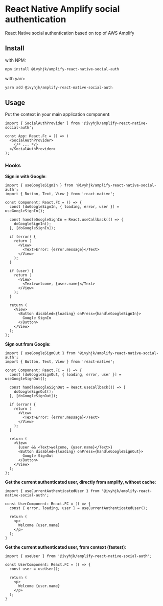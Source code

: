 # React Native Amplify social authentication

React Native social authentication based on top of AWS Amplify

## Install

with NPM:

```bash
npm install @ivyhjk/amplify-react-native-social-auth
```

with yarn:

```bash
yarn add @ivyhjk/amplify-react-native-social-auth
```

## Usage

Put the context in your main application component:

```tsx
import { SocialAuthProvider } from '@ivyhjk/amplify-react-native-social-auth';

const App: React.Fc = () => (
  <SocialAuthProvider>
    {/* ... */}
  </SocialAuthProvider>
);
```

### Hooks

**Sign in with Google**:

```tsx
import { useGoogleSignIn } from '@ivyhjk/amplify-react-native-social-auth';
import { Button, Text, View } from 'react-native';

const Component: React.FC = () => {
  const [doGoogleSignIn, { loading, error, user }] = useGoogleSignIn();

  const handleGoogleSignIn = React.useCallback(() => {
    doGoogleSignIn();
  }, [doGoogleSignIn]);

  if (error) {
    return (
      <View>
        <Text>Error: {error.message}</Text>
      </View>
    );
  }

  if (user) {
    return (
      <View>
        <Text>welcome, {user.name}</Text>
      </View>
    );
  }

  return (
    <View>
      <Button disabled={loading} onPress={handleGoogleSignIn}>
        Google SignIn
      </Button>
    </View>
  );
};
```

**Sign out from Google**:

```tsx
import { useGoogleSignOut } from '@ivyhjk/amplify-react-native-social-auth';
import { Button, Text, View } from 'react-native';

const Component: React.FC = () => {
  const [doGoogleSignOut, { loading, error, user }] = useGoogleSignOut();

  const handleGoogleSignOut = React.useCallback(() => {
    doGoogleSignOut();
  }, [doGoogleSignOut]);

  if (error) {
    return (
      <View>
        <Text>Error: {error.message}</Text>
      </View>
    );
  }

  return (
    <View>
      {user && <Text>welcome, {user.name}</Text>}
      <Button disabled={loading} onPress={handleGoogleSignOut}>
        Google SignOut
      </Button>
    </View>
  );
};
```

**Get the current authenticated user, directly from amplify, without cache**:

```tsx
import { useCurrentAuthenticatedUser } from '@ivyhjk/amplify-react-native-social-auth';

const UserComponent: React.FC = () => {
  const { error, loading, user } = useCurrentAuthenticatedUser();

  return (
    <p>
      Welcome {user.name}
    </p>
  );
}
```

**Get the current authenticated user, from context (fastest)**:

```tsx
import { useUser } from '@ivyhjk/amplify-react-native-social-auth';

const UserComponent: React.FC = () => {
  const user = useUser();

  return (
    <p>
      Welcome {user.name}
    </p>
  );
}
```
